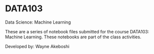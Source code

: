 # DATA103
Data Science: Machine Learning

These are a series of notebook files submitted for the course DATA103: Machine Learning. These notebooks are part of the class activities.

Developed by: Wayne Akeboshi
